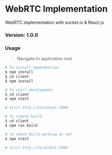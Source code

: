 # WebRTC Implementation
WebRTC implementation with socket.io &amp; React.js

### Version: 1.0.0

### Usage
> Navigate to application root

```sh
# To install dependencies
$ npm install
$ cd client
$ npm install
```

```sh
# To start developemnt
$ cd client
$ npm start

# Visit http://localhost:3000
```

```sh
# To create build
$ cd client
$ npm run build
```

```sh
# To check build working or not 
$ npm start

# Visit http://localhost:5000
```
